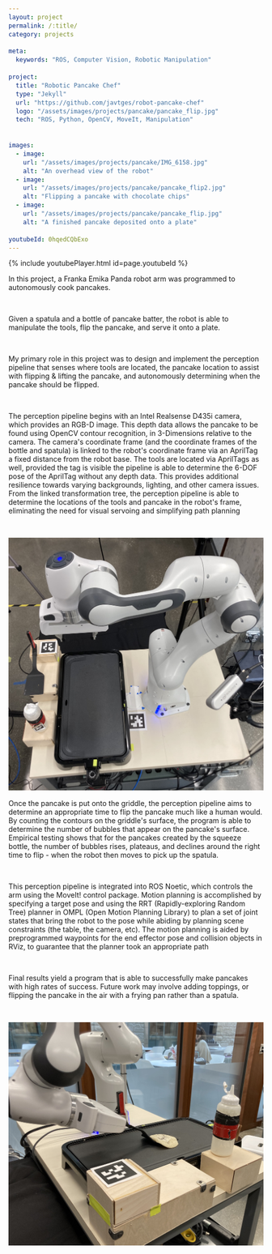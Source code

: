 ```yaml
---
layout: project
permalink: /:title/
category: projects

meta:
  keywords: "ROS, Computer Vision, Robotic Manipulation"

project:
  title: "Robotic Pancake Chef"
  type: "Jekyll"
  url: "https://github.com/javtges/robot-pancake-chef"
  logo: "/assets/images/projects/pancake/pancake_flip.jpg"
  tech: "ROS, Python, OpenCV, MoveIt, Manipulation"


images:
  - image:
    url: "/assets/images/projects/pancake/IMG_6158.jpg"
    alt: "An overhead view of the robot"
  - image:
    url: "/assets/images/projects/pancake/pancake_flip2.jpg"
    alt: "Flipping a pancake with chocolate chips"
  - image:
    url: "/assets/images/projects/pancake/pancake_flip.jpg"
    alt: "A finished pancake deposited onto a plate"

youtubeId: 0hqedCQbExo
---
```




{% include youtubePlayer.html id=page.youtubeId %}

<p>In this project, a Franka Emika Panda robot arm was programmed to autonomously cook pancakes.</p>
<br>

<p>Given a spatula and a bottle of pancake batter, the robot is able to manipulate the tools, flip the pancake, and serve it onto a plate.</p>
<br>
<p>My primary role in this project was to design and implement the perception pipeline that senses where tools are located, the pancake location to assist with flipping & lifting the pancake, and autonomously determining when the pancake should be flipped.</p>
<br>

<p>The perception pipeline begins with an Intel Realsense D435i camera, which provides an RGB-D image. This depth data allows the pancake to be found using OpenCV contour recognition, in 3-Dimensions relative to the camera. The camera's coordinate frame (and the coordinate frames of the bottle and spatula) is linked to the robot's coordinate frame via an AprilTag a fixed distance from the robot base. The tools are located via AprilTags as well, provided the tag is visible the pipeline is able to determine the 6-DOF pose of the AprilTag without any depth data. This provides additional resilience towards varying backgrounds, lighting, and other camera issues. From the linked transformation tree, the perception pipeline is able to determine the locations of the tools and pancake in the robot's frame, eliminating the need for visual servoing and simplifying path planning</p>
<br>

![Flipping a pancake with chocolate chips](/assets/images/projects/pancake/IMG_6158.jpg)

<p>Once the pancake is put onto the griddle, the perception pipeline aims to determine an appropriate time to flip the pancake much like a human would. By counting the contours on the griddle's surface, the program is able to determine the number of  bubbles that appear on the pancake's surface. Empirical testing shows that for the pancakes created by the squeeze bottle, the number of bubbles rises, plateaus, and declines around the right time to flip - when the robot then moves to pick up the spatula.</p>
<br>

<p>This perception pipeline is integrated into ROS Noetic, which controls the arm using the MoveIt! control package. Motion planning is accomplished by specifying a target pose and using the RRT (Rapidly-exploring Random Tree) planner in OMPL (Open Motion Planning Library) to plan a set of joint states that bring the robot to the pose while abiding by planning scene constraints (the table, the camera, etc). The motion planning is aided by preprogrammed waypoints for the end effector pose and collision objects in RViz, to guarantee that the planner took an appropriate path</p>
<br>

<p>Final results yield a program that is able to successfully make pancakes with high rates of success. Future work may involve adding toppings, or flipping the pancake in the air with a frying pan rather than a spatula.</p>
<br>

![A finished pancake deposited onto a plate](/assets/images/projects/pancake/pancake_flip2.jpg)

<br><br>


